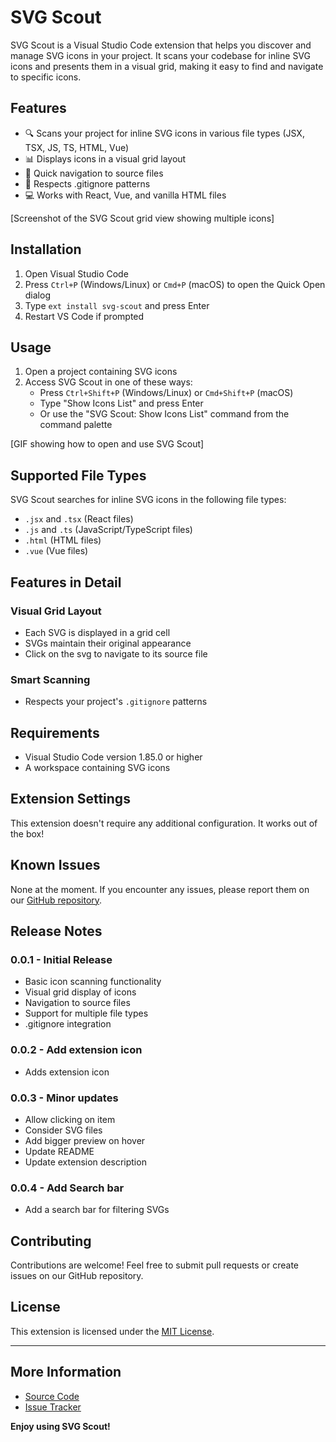 # SVG Scout

SVG Scout is a Visual Studio Code extension that helps you discover and manage SVG icons in your project. It scans your codebase for inline SVG icons and presents them in a visual grid, making it easy to find and navigate to specific icons.

## Features

- 🔍 Scans your project for inline SVG icons in various file types (JSX, TSX, JS, TS, HTML, Vue)
- 📊 Displays icons in a visual grid layout
- 🔗 Quick navigation to source files
- 🚫 Respects .gitignore patterns
- 💻 Works with React, Vue, and vanilla HTML files

[Screenshot of the SVG Scout grid view showing multiple icons]

## Installation

1. Open Visual Studio Code
2. Press `Ctrl+P` (Windows/Linux) or `Cmd+P` (macOS) to open the Quick Open dialog
3. Type `ext install svg-scout` and press Enter
4. Restart VS Code if prompted

## Usage

1. Open a project containing SVG icons
2. Access SVG Scout in one of these ways:
   - Press `Ctrl+Shift+P` (Windows/Linux) or `Cmd+Shift+P` (macOS)
   - Type "Show Icons List" and press Enter
   - Or use the "SVG Scout: Show Icons List" command from the command palette

[GIF showing how to open and use SVG Scout]

## Supported File Types

SVG Scout searches for inline SVG icons in the following file types:
- `.jsx` and `.tsx` (React files)
- `.js` and `.ts` (JavaScript/TypeScript files)
- `.html` (HTML files)
- `.vue` (Vue files)

## Features in Detail

### Visual Grid Layout
- Each SVG is displayed in a grid cell
- SVGs maintain their original appearance
- Click on the svg to navigate to its source file

### Smart Scanning
- Respects your project's `.gitignore` patterns

## Requirements

- Visual Studio Code version 1.85.0 or higher
- A workspace containing SVG icons

## Extension Settings

This extension doesn't require any additional configuration. It works out of the box!

## Known Issues

None at the moment. If you encounter any issues, please report them on our [GitHub repository](https://github.com/julianlires/svg-scout).

## Release Notes

### 0.0.1 - Initial Release
- Basic icon scanning functionality
- Visual grid display of icons
- Navigation to source files
- Support for multiple file types
- .gitignore integration

### 0.0.2 - Add extension icon
- Adds extension icon

### 0.0.3 - Minor updates
- Allow clicking on item
- Consider SVG files
- Add bigger preview on hover
- Update README
- Update extension description

### 0.0.4 - Add Search bar
- Add a search bar for filtering SVGs

## Contributing

Contributions are welcome! Feel free to submit pull requests or create issues on our GitHub repository.

## License

This extension is licensed under the [MIT License](LICENSE).

---

## More Information

- [Source Code](https://github.com/julianlires/svg-scout)
- [Issue Tracker](https://github.com/julianlires/svg-scout/issues)

**Enjoy using SVG Scout!**
